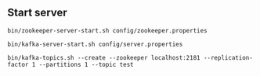 Start server
---

``bin/zookeeper-server-start.sh config/zookeeper.properties``

``bin/kafka-server-start.sh config/server.properties``

``bin/kafka-topics.sh --create --zookeeper localhost:2181 --replication-factor 1 --partitions 1 --topic test``
